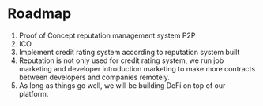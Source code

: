 # Roadmap

1. Proof of Concept reputation management system P2P
2. ICO
3. Implement credit rating system according to reputation system built
4. Reputation is not only used for credit rating system, we run job marketing and developer introduction marketing to make more contracts between developers and companies remotely.
5. As long as things go well, we will be building DeFi on top of our platform.